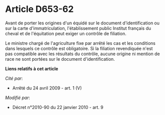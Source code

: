 # Article D653-62

Avant de porter les origines d'un équidé sur le document d'identification ou sur la carte d'immatriculation, l'établissement
public Institut français du cheval et de l'équitation peut exiger un contrôle de filiation. 

Le ministre chargé de l'agriculture fixe par arrêté les cas et les conditions dans lesquels ce contrôle est obligatoire. Si
la filiation revendiquée n'est pas compatible avec les résultats du contrôle, aucune origine ni mention de race ne sont
portées sur le document d'identification.

**Liens relatifs à cet article**

_Cité par_:

  - Arrêté du 24 avril 2009 - art. 1 (V)

_Modifié par_:

  - Décret n°2010-90 du 22 janvier 2010 - art. 9
